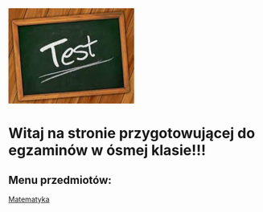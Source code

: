 <img src="TEST.jpg" width="250">

# Witaj na stronie przygotowującej do egzaminów w ósmej klasie!!!

## Menu przedmiotów:

[Matematyka](Matematyka/Zagadnienia.md)

